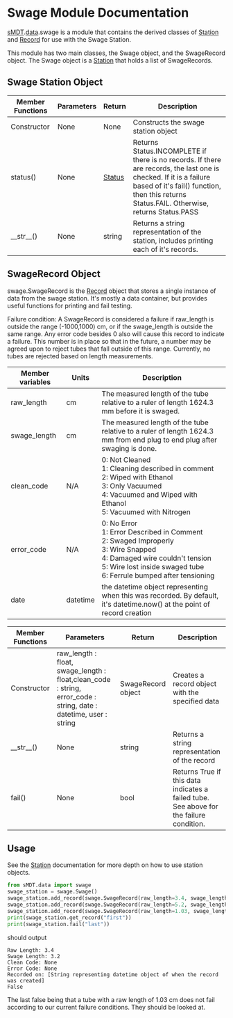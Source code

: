 Swage Module Documentation
==========================

[sMDT](sMDT.md).[data](data.md).swage is a module that contains the derived classes of [Station](station.md) and [Record](record.md) for use with the Swage Station. 

This module has two main classes, the Swage object, and the SwageRecord object. The Swage object is a [Station](station.md) that holds a list of SwageRecords.

Swage Station Object
--------------------

Member Functions|Parameters|Return|Description
---|---|---|---
Constructor|None|None|Constructs the swage station object
status()|None|[Status](status.md)|Returns Status.INCOMPLETE if there is no records. If there are records, the last one is checked. If it is a failure based of it's fail() function, then this returns Status.FAIL. Otherwise, returns Status.PASS
\_\_str\_\_()|None|string|Returns a string representation of the station, includes printing each of it's records.

SwageRecord Object
------------------
swage.SwageRecord is the [Record](record.md) object that stores a single instance of data from the swage station. 
It's mostly a data container, but provides useful functions for printing and fail testing. 

Failure condition: A SwageRecord is considered a failure if raw_length is outside the range (-1000,1000) cm, or if the swage_length is outside the same range.
Any error code besides 0 also will cause this record to indicate a failure. This number is in place so that in the future, a number may be agreed upon to reject tubes that fall outside of this range. Currently, no tubes are rejected based on length measurements. 

Member variables|Units|Description
---|---|---
raw_length | cm | The measured length of the tube relative to a ruler of length 1624.3 mm before it is swaged. 
swage_length | cm| The measured length of the tube relative to a ruler of length 1624.3 mm from end plug to end plug after swaging is done.
clean_code | N/A| 0: Not Cleaned<br /> 1: Cleaning described in comment<br /> 2: Wiped with Ethanol<br /> 3: Only Vacuumed<br /> 4: Vacuumed and Wiped with Ethanol<br /> 5: Vacuumed with Nitrogen
error_code | N/A| 0: No Error<br /> 1: Error Described in Comment<br /> 2: Swaged Improperly<br /> 3: Wire Snapped<br /> 4: Damaged wire couldn't tension<br /> 5: Wire lost inside swaged tube<br /> 6: Ferrule bumped after tensioning
date | datetime | the datetime object representing when this was recorded. By default, it's datetime.now() at the point of record creation

Member Functions|Parameters|Return|Description
---|---|---|---
Constructor|raw_length : float, swage_length : float,clean_code : string, error_code : string, date : datetime, user : string| SwageRecord object | Creates a record object with the specified data
\_\_str\_\_()|None|string|Returns a string representation of the record
fail()|None|bool|Returns True if this data indicates a failed tube. See above for the failure condition. 

Usage
-----
See the [Station](station.md) documentation for more depth on how to use station objects. 
```python
from sMDT.data import swage
swage_station = swage.Swage()                                                #instantiate swage station object
swage_station.add_record(swage.SwageRecord(raw_length=3.4, swage_length=3.2))#add 3 SwageRecords to the swage station
swage_station.add_record(swage.SwageRecord(raw_length=5.2, swage_length=8))
swage_station.add_record(swage.SwageRecord(raw_length=1.03, swage_length=5))
print(swage_station.get_record("first"))                                     #print the first SwageRecord
print(swage_station.fail("last"))                                            #print wether the tube fails based on the last record.
```
should output
```
Raw Length: 3.4
Swage Length: 3.2
Clean Code: None
Error Code: None
Recorded on: [String representing datetime object of when the record was created]
False
```
The last false being that a tube with a raw length of 1.03 cm does not fail according to our current failure conditions. They should be looked at.
